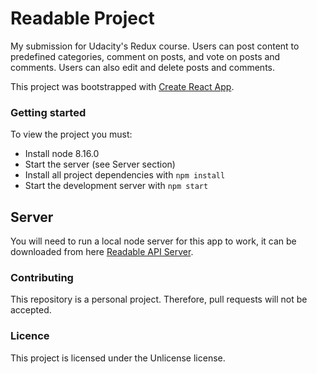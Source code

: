 # Readable Project

My submission for Udacity's Redux course. Users can post content to predefined categories, comment on posts, and vote 
on posts and comments. Users can also edit and delete posts and comments.

This project was bootstrapped with [Create React App](https://github.com/facebookincubator/create-react-app).

### Getting started

To view the project you must:

* Install node 8.16.0
* Start the server (see Server section)
* Install all project dependencies with `npm install`
* Start the development server with `npm start`

## Server

You will need to run a local node server for this app to work, it can be downloaded from here 
[Readable API Server](https://github.com/udacity/reactnd-project-readable-starter).

### Contributing

This repository is a personal project. Therefore, pull requests will not be accepted.

### Licence

This project is licensed under the Unlicense license.
